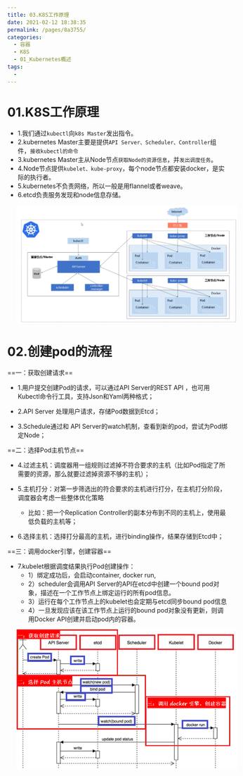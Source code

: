 ```yaml
---
title: 03.K8S工作原理
date: 2021-02-12 18:38:35
permalink: /pages/8a3755/
categories:
  - 容器
  - K8S
  - 01_Kubernetes概述
tags:
  - 
---
```

# 01.K8S工作原理

- 1.我们通过`kubectl`向`k8s Master`发出指令。
- 2.kubernetes Master主要是提供`API Server、Scheduler、Controller`组件，`接收kubectl的命令`
- 3.kubernetes Master主从Node节点`获取Node的资源信息`，并`发出调度任务`。
- 4.Node节点提供`kubelet、kube-proxy`，每个node节点都安装docker，是实际的执行者。
- 5.kubernetes不负责网络，所以一般是用flannel或者weave。
- 6.etcd负责服务发现和node信息存储。

<img src="./assets/image-20201215165654516.png" style="width:1000px;margin-left:20px;"> </img>

# 02.创建pod的流程

==一：获取创建请求==

- 1.用户提交创建Pod的请求，可以通过API Server的REST API ，也可用Kubectl命令行工具，支持Json和Yaml两种格式；

- 2.API Server 处理用户请求，存储Pod数据到Etcd；

- 3.Schedule通过和 API Server的watch机制，查看到新的pod，尝试为Pod绑定Node；

==二：选择Pod主机节点==

- 4.过滤主机：调度器用一组规则过滤掉不符合要求的主机（比如Pod指定了所需要的资源，那么就要过滤掉资源不够的主机）；

- 5.主机打分：对第一步筛选出的符合要求的主机进行打分，在主机打分阶段，调度器会考虑一些整体优化策略
    - 比如：把一个Replication Controller的副本分布到不同的主机上，使用最低负载的主机等；

- 6.选择主机：选择打分最高的主机，进行binding操作，结果存储到Etcd中；

==三：调用docker引擎，创建容器==

- 7.kubelet根据调度结果执行Pod创建操作：
    - 1）绑定成功后，会启动container, docker run,
    - 2）scheduler会调用API Server的API在etcd中创建一个bound pod对象，描述在一个工作节点上绑定运行的所有pod信息。
    - 3）运行在每个工作节点上的kubelet也会定期与etcd同步bound pod信息
    - 4）一旦发现应该在该工作节点上运行的bound pod对象没有更新，则调用Docker API创建并启动pod内的容器。

<img src="./assets/image-20201215175845710.png" style="width:800px;margin-left:20px;"> </img>



